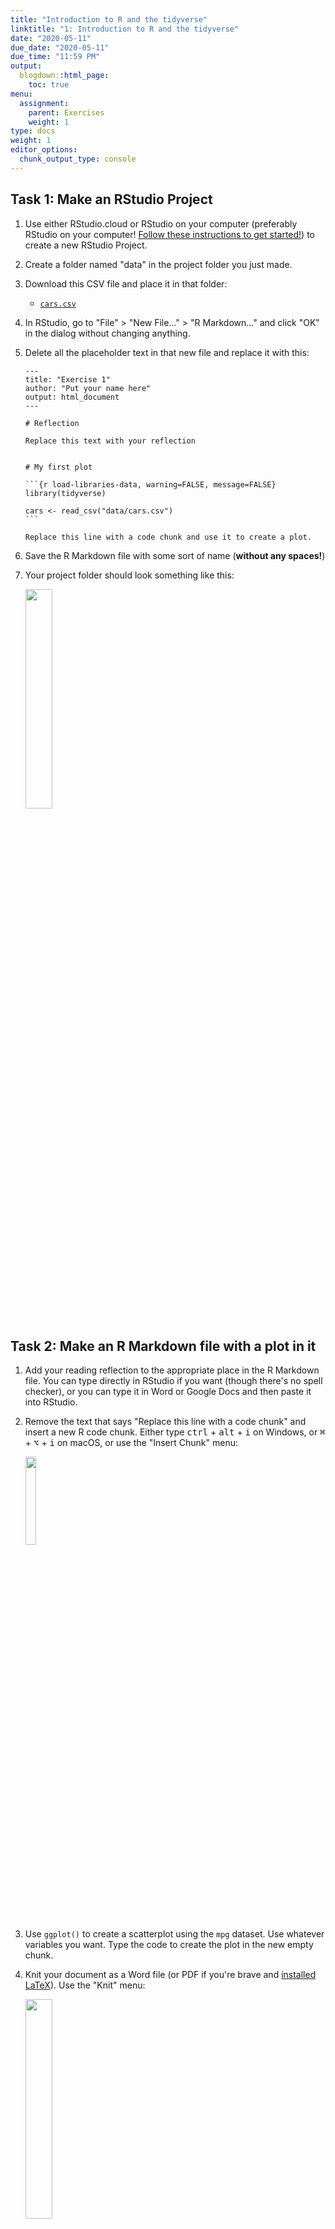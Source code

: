 ```yaml
---
title: "Introduction to R and the tidyverse"
linktitle: "1: Introduction to R and the tidyverse"
date: "2020-05-11"
due_date: "2020-05-11"
due_time: "11:59 PM"
output:
  blogdown::html_page:
    toc: true
menu:
  assignment:
    parent: Exercises
    weight: 1
type: docs
weight: 1
editor_options: 
  chunk_output_type: console
---
```




## Task 1: Make an RStudio Project

1. Use either RStudio.cloud or RStudio on your computer (preferably RStudio on your computer! [Follow these instructions to get started!](/resource/install/)) to create a new RStudio Project.

2. Create a folder named "data" in the project folder you just made.

3. Download this CSV file and place it in that folder:

    - [<i class="fas fa-file-csv"></i> `cars.csv`](/data/cars.csv)

4. In RStudio, go to "File" > "New File…" > "R Markdown…" and click "OK" in the dialog without changing anything.

5. Delete all the placeholder text in that new file and replace it with this:

    ````text
    ---
    title: "Exercise 1"
    author: "Put your name here"
    output: html_document
    ---
    
    # Reflection
    
    Replace this text with your reflection
    
    
    # My first plot
    
    ```{r load-libraries-data, warning=FALSE, message=FALSE}
    library(tidyverse)
    
    cars <- read_csv("data/cars.csv")
    ```
    
    Replace this line with a code chunk and use it to create a plot.
    
    ````

6. Save the R Markdown file with some sort of name (**without any spaces!**)

7. Your project folder should look something like this:

    <img src="/img/assignments/project-structure.png" width="30%" />


## Task 2: Make an R Markdown file with a plot in it

1. Add your reading reflection to the appropriate place in the R Markdown file. You can type directly in RStudio if you want (though there's no spell checker), or you can type it in Word or Google Docs and then paste it into RStudio.

2. Remove the text that says "Replace this line with a code chunk" and insert a new R code chunk. Either type <kbd>ctrl</kbd> + <kbd>alt</kbd> + <kbd>i</kbd> on Windows, or <kbd>⌘</kbd> + <kbd>⌥</kbd> + <kbd>i</kbd> on macOS, or use the "Insert Chunk" menu:

    <img src="/img/assignments/insert-chunk-button.png" width="19%" />

3. Use `ggplot()` to create a scatterplot using the `mpg` dataset. Use whatever variables you want. Type the code to create the plot in the new empty chunk.

4. Knit your document as a Word file (or PDF if you're brave and [installed LaTeX](/resource/install/#install-tinytex)). Use the "Knit" menu:

    <img src="/img/assignments/knit-button.png" width="30%" />

5. Upload the knitted document to iCollege.

6. 🎉 Party! 🎉


:::fyi
You'll be doing this same process for all your future exercises. Each exercise will involve an R Markdown file. You can either create a new RStudio Project directory for all your work:

<img src="/img/reference/rproj-one-folder.png" width="30%" />

Or you can create individual projects for each assignment and mini-project:

<img src="/img/reference/rproj-multiple-folders.png" width="30%" />

:::
